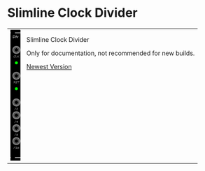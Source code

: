 <h1>Slimline Clock Divider</h1>
<table>
	<tr valign="top">
		<td><img src="../../../Artwork/Slimline%20Clock%20Divider.png" height="300"></td>
		<td>
			<p>
				Slimline Clock Divider
			</p>
			<p>
				Only for documentation, not recommended for new builds. 
			</p>
			<p>
				<a href="https://github.com/mzuelch/CATs-Eurosynth/tree/main/Modules/Slim%20Line/Slimline%20Clock%20Divider%20NG">Newest Version</a>
			</p>
		</td>
	</tr>
</table>